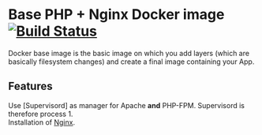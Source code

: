 # Base PHP + Nginx Docker image [![Build Status](https://travis-ci.com/ems-project/docker-php-nginx.svg?branch=7.4-dev)](https://travis-ci.com/ems-project/docker-php-nginx)

Docker base image is the basic image on which you add layers (which are basically filesystem changes) and create a final image containing your App.  

## Features

Use [Supervisord] as manager for Apache **and** PHP-FPM.  Supervisord is therefore process 1.  
Installation of [Nginx](https://pkgs.alpinelinux.org/package/v3.11/main/x86_64/nginx).  
